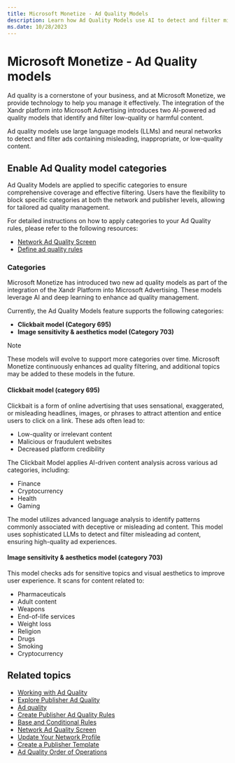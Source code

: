 ```yaml
---
title: Microsoft Monetize - Ad Quality Models
description: Learn how Ad Quality Models use AI to detect and filter misleading, sensitive, or low-quality ads, enhancing user experience and platform credibility.
ms.date: 10/28/2023
---
```


# Microsoft Monetize - Ad Quality models

Ad quality is a cornerstone of your business, and at Microsoft Monetize, we provide technology to help you manage it effectively. The integration of the Xandr platform into Microsoft Advertising introduces two AI-powered ad quality models that identify and filter low-quality or harmful content.

Ad quality models use large language models (LLMs) and neural networks to detect and filter ads containing misleading, inappropriate, or low-quality content.

## Enable Ad Quality model categories

Ad Quality Models are applied to specific categories to ensure comprehensive coverage and effective filtering. Users have the flexibility to block specific categories at both the network and publisher levels, allowing for tailored ad quality management.

For detailed instructions on how to apply categories to your Ad Quality rules, please refer to the following resources:

- [Network Ad Quality Screen](network-ad-quality-screen.md)
- [Define ad quality rules](../supply-partners/define-ad-quality-rules.md)

### Categories

Microsoft Monetize has introduced two new ad quality models as part of the integration of the Xandr Platform into Microsoft Advertising. These models leverage AI and deep learning to enhance ad quality management.

Currently, the Ad Quality Models feature supports the following categories:

- **Clickbait model (Category 695)**
- **Image sensitivity & aesthetics model (Category 703)**

> [!NOTE]
> These models will evolve to support more categories over time. Microsoft Monetize continuously enhances ad quality filtering, and additional topics may be added to these models in the future.

#### Clickbait model (category 695)

Clickbait is a form of online advertising that uses sensational, exaggerated, or misleading headlines, images, or phrases to attract attention and entice users to click on a link. These ads often lead to:

- Low-quality or irrelevant content
- Malicious or fraudulent websites
- Decreased platform credibility

The Clickbait Model applies AI-driven content analysis across various ad categories, including:

- Finance
- Cryptocurrency
- Health
- Gaming

The model utilizes advanced language analysis to identify patterns commonly associated with deceptive or misleading ad content. This model uses sophisticated LLMs to detect and filter misleading ad content, ensuring high-quality ad experiences.

#### Image sensitivity & aesthetics model (category 703)

This model checks ads for sensitive topics and visual aesthetics to improve user experience. It scans for content related to:

- Pharmaceuticals
- Adult content
- Weapons
- End-of-life services
- Weight loss
- Religion
- Drugs
- Smoking
- Cryptocurrency

## Related topics

- [Working with Ad Quality](working-with-publisher-ad-quality.md)
- [Explore Publisher Ad Quality](explore-publisher-ad-quality.md)
- [Ad quality](monetize-insights-ad-quality.md)
- [Create Publisher Ad Quality Rules](create-publisher-ad-quality-rules.md)
- [Base and Conditional Rules](base-and-conditional-rules.md)
- [Network Ad Quality Screen](network-ad-quality-screen.md)
- [Update Your Network Profile](update-your-network-profile.md)
- [Create a Publisher Template](create-a-publisher-template.md)
- [Ad Quality Order of Operations](ad-quality-order-of-operations.md)
